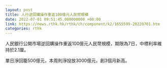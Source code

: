 ```yaml
---
layout: post
title: 人行逆回購操作重返100億元人民幣規模
date: 2022-07-01 09:51:45.000000000 +08:00
link: https://news.rthk.hk/rthk/ch/component/k2/1655599-20220701.htm
categories: rthk
---
```


人民銀行公開市場逆回購操作重返100億元人民幣規模，期限為7日，中標利率維持於2.1厘。

單日淨回籠500億元，本周則淨投放3000億元，創3個月新高。
